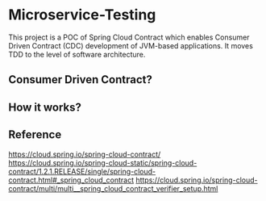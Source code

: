 # Microservice-Testing
This project is a POC of Spring Cloud Contract which enables Consumer Driven Contract (CDC) development of JVM-based applications. It moves TDD to the level of software architecture.

## Consumer Driven Contract?

## How it works?

## Reference
https://cloud.spring.io/spring-cloud-contract/
https://cloud.spring.io/spring-cloud-static/spring-cloud-contract/1.2.1.RELEASE/single/spring-cloud-contract.html#_spring_cloud_contract
https://cloud.spring.io/spring-cloud-contract/multi/multi__spring_cloud_contract_verifier_setup.html
